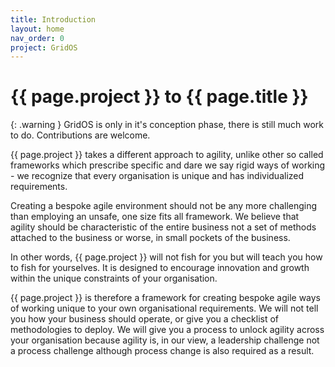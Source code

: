 ```yaml
---
title: Introduction
layout: home
nav_order: 0
project: GridOS
---
```


# {{ page.project }} to {{ page.title }}

{: .warning } GridOS is only in it's conception phase, there is still much work to do. Contributions are welcome.

{{ page.project }} takes a different approach to agility, unlike other so called frameworks which prescribe specific and dare we say rigid ways of working - we recognize that every organisation is unique and has individualized requirements.

Creating a bespoke agile environment should not be any more challenging than employing an unsafe, one size fits all framework. We believe that agility should be characteristic of the entire business not a set of methods attached to the business or worse, in small pockets of the business.

In other words, {{ page.project }} will not fish for you but will teach you how to fish for yourselves. It is designed to encourage innovation and growth within the unique constraints of your organisation.

{{ page.project }} is therefore a framework for creating bespoke agile ways of working unique to your own organisational requirements. We will not tell you how your business should operate, or give you a checklist of methodologies to deploy. We will give you a process to unlock agility across your organisation because agility is, in our view, a leadership challenge not a process challenge although process change is also required as a result.
